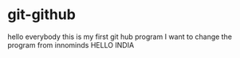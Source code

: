 # git-github
hello everybody this is my first git hub program
I want to change the program
from innominds
HELLO INDIA
